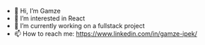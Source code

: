 - 👋 Hi, I’m Gamze
- 👀 I’m interested in React
- 🌱 I’m currently working on a fullstack project
- 📫 How to reach me: https://www.linkedin.com/in/gamze-ipek/

<!---
Gamze0309/Gamze0309 is a ✨ special ✨ repository because its `README.md` (this file) appears on your GitHub profile.
You can click the Preview link to take a look at your changes.
--->
